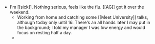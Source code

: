 - I'm [[sick]]. Nothing serious, feels like the flu. [[AG]] got it over the weekend.
  - Working from home and catching some [[Meet University]] talks, although today only until 16. There's an all hands later I may put in the background; I told my manager I was low energy and would focus on resting half a day.
  - 